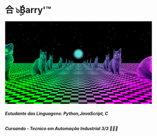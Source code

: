 # __合 ๖ۣۜBarry'™__
![Discord:合 ๖ۣۜBarry'™#0001](https://github.com/BarryAllen001/BarryAllen001/blob/main/gatopsicodelic.gif)

###### **Estudante das Linguagens: Python,JavaScript, C**
###### **Cursando - Tecnico em Automação Industrial 3/3 👨🏻‍💻**
